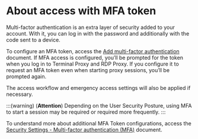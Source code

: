# About access with MFA token

Multi-factor authentication is an extra layer of security added to your account. With it, you can log in with the password and additionally with the code sent to a device.

To configure an MFA token, access the [Add multi-factor authentication](/v3-32/docs/user-management-add-multi-factor-authentication) document.
If MFA access is configured, you’ll be prompted for the token when you log in to Terminal Proxy and RDP Proxy. If you configure it to request an MFA token even when starting proxy sessions, you’ll be prompted again.

The access workflow and emergency access settings will also be applied if necessary.

:::(warning) (**Attention**)
Depending on the User Security Posture, using MFA to start a session may be required or required more frequently.
:::

To understand more about additional MFA Token configurations, access the [Security Settings - Multi-factor authentication (MFA)](/v3-32/docs/user-management-security-settings) document.